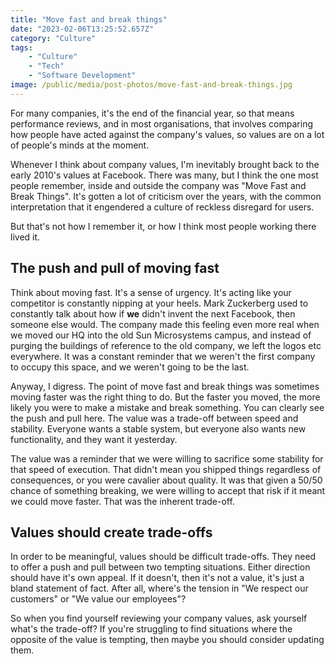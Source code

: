 ```yaml
---
title: "Move fast and break things"
date: "2023-02-06T13:25:52.657Z"
category: "Culture"
tags: 
    - "Culture"
    - "Tech"
    - "Software Development"
image: /public/media/post-photos/move-fast-and-break-things.jpg
---
```


For many companies, it's the end of the financial year, so that means performance reviews, and in most organisations, that involves comparing how people have acted against the company's values, so values are on a lot of people's minds at the moment.

Whenever I think about company values, I'm inevitably brought back to the early 2010's values at Facebook. There was many, but I think the one most people remember, inside and outside the company was "Move Fast and Break Things". It's gotten a lot of criticism over the years, with the common interpretation that it engendered a culture of reckless disregard for users.

But that's not how I remember it, or how I think most people working there lived it.

## The push and pull of moving fast

Think about moving fast. It's a sense of urgency. It's acting like your competitor is constantly nipping at your heels. Mark Zuckerberg used to constantly talk about how if **we** didn't invent the next Facebook, then someone else would. The company made this feeling even more real when we moved our HQ into the old Sun Microsystems campus, and instead of purging the buildings of reference to the old company, we left the logos etc everywhere. It was a constant reminder that we weren't the first company to occupy this space, and we weren't going to be the last.

Anyway, I digress. The point of move fast and break things was sometimes moving faster was the right thing to do. But the faster you moved, the more likely you were to make a mistake and break something. You can clearly see the push and pull here. The value was a trade-off between speed and stability. Everyone wants a stable system, but everyone also wants new functionality, and they want it yesterday.

The value was a reminder that we were willing to sacrifice some stability for that speed of execution. That didn't mean you shipped things regardless of consequences, or you were cavalier about quality. It was that given a 50/50 chance of something breaking, we were willing to accept that risk if it meant we could move faster. That was the inherent trade-off.

## Values should create trade-offs

In order to be meaningful, values should be difficult trade-offs. They need to offer a push and pull between two tempting situations. Either direction should have it's own appeal. If it doesn't, then it's not a value, it's just a bland statement of fact. After all, where's the tension in "We respect our customers" or "We value our employees"?

So when you find yourself reviewing your company values, ask yourself what's the trade-off? If you're struggling to find situations where the opposite of the value is tempting, then maybe you should consider updating them.

